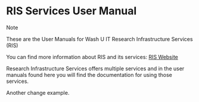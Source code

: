 # RIS Services User Manual

> [!Note]
> 
> These are the User Manuals for Wash U IT Research Infrastructure Services (RIS)
>
> You can find more information about RIS and its services:  [RIS Website](https://ris.wustl.edu/)

Research Infrastructure Services offers multiple services and in the user manuals found here
you will find the documentation for using those services.

Another change example.
